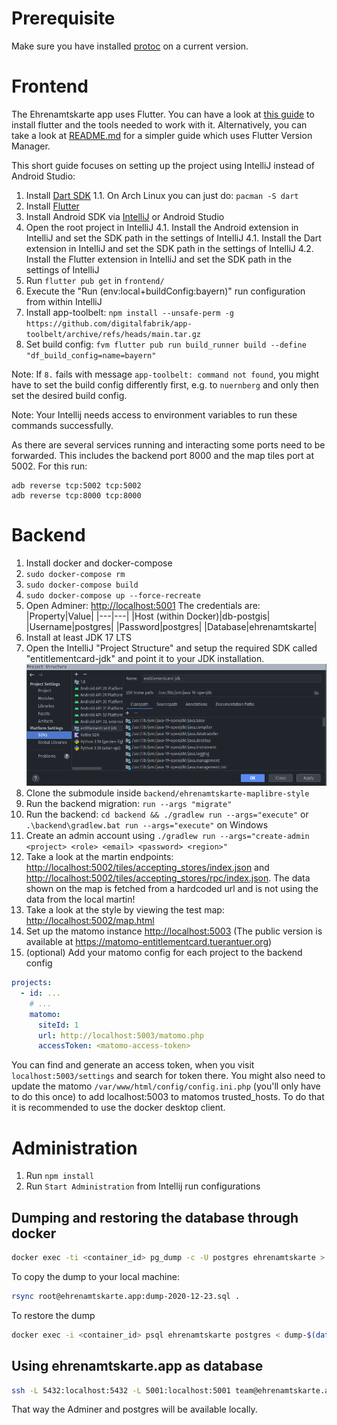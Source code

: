 # Prerequisite

Make sure you have installed [protoc](https://github.com/protocolbuffers/protobuf) on a current version.

# Frontend

The Ehrenamtskarte app uses Flutter. You can have a look at [this guide](https://flutter.dev/docs/get-started/install) to install flutter and the tools needed to work with it. Alternatively, you can take a look at [README.md](../frontend/README.md) for a simpler guide which uses Flutter Version Manager.

This short guide focuses on setting up the project using IntelliJ instead of Android Studio:
1. Install [Dart SDK](https://dart.dev/get-dart)
   1.1. On Arch Linux you can just do: `pacman -S dart`
2. Install [Flutter](https://flutter.dev/docs/get-started/install/linux)
3. Install Android SDK via [IntelliJ](https://www.jetbrains.com/help/idea/create-your-first-android-application.html#754fd) or Android Studio
4. Open the root project in IntelliJ
   4.1. Install the Android extension in IntelliJ and set the SDK path in the settings of IntelliJ
   4.1. Install the Dart extension in IntelliJ and set the SDK path in the settings of IntelliJ
   4.2. Install the Flutter extension in IntelliJ and set the SDK path in the settings of IntelliJ
5. Run `flutter pub get` in `frontend/`
6. Execute the "Run (env:local+buildConfig:bayern)" run configuration from within IntelliJ
7. Install app-toolbelt: `npm install --unsafe-perm -g https://github.com/digitalfabrik/app-toolbelt/archive/refs/heads/main.tar.gz`
8. Set build config: `fvm flutter pub run build_runner build --define "df_build_config=name=bayern"`

Note: If `8.` fails with message `app-toolbelt: command not found`, you might have to set the build config differently first,
e.g. to `nuernberg` and only then set the desired build config.

Note: Your Intellij needs access to environment variables to run these commands successfully.

As there are several services running and interacting some ports need to be forwarded.
This includes the backend port 8000 and the map tiles port at 5002.
For this run:
```
adb reverse tcp:5002 tcp:5002
adb reverse tcp:8000 tcp:8000
```

# Backend

1. Install docker and docker-compose
2. `sudo docker-compose rm`
3. `sudo docker-compose build`
4. `sudo docker-compose up --force-recreate`
5. Open Adminer: [http://localhost:5001](http://127.0.0.1:5001/?pgsql=db-postgis&username=postgres&db=ehrenamtskarte)
   The credentials are:
   |Property|Value|
   |---|---|
   |Host (within Docker)|db-postgis|
   |Username|postgres|
   |Password|postgres|
   |Database|ehrenamtskarte|
6. Install at least JDK 17 LTS
7. Open the IntelliJ "Project Structure" and setup the required SDK called "entitlementcard-jdk" and point it to your JDK installation.
   ![SDK/JDK setup](./img/intellij-sdk-setup.png)
8. Clone the submodule inside `backend/ehrenamtskarte-maplibre-style`
9. Run the backend migration: `run --args "migrate"`
10. Run the backend: `cd backend && ./gradlew run --args="execute"` or `.\backend\gradlew.bat run --args="execute"` on Windows
11. Create an admin account using `./gradlew run --args="create-admin <project> <role> <email> <password> <region>"`
12. Take a look at the martin endpoints: [http://localhost:5002/tiles/accepting_stores/index.json](http://localhost:5002/tiles/accepting_stores/index.json) and [http://localhost:5002/tiles/accepting_stores/rpc/index.json](http://localhost:5002/tiles/accepting_stores/rpc/index.json). The data shown on the map is fetched from a hardcoded url and is not using the data from the local martin!
13. Take a look at the style by viewing the test map: [http://localhost:5002/map.html](http://localhost:5002)
14. Set up the matomo instance [http://localhost:5003](http://localhost:5003) (The public version is available at https://matomo-entitlementcard.tuerantuer.org)
15. (optional) Add your matomo config for each project to the backend config
```yaml
projects:
  - id: ...
    # ...
    matomo:
      siteId: 1
      url: http://localhost:5003/matomo.php
      accessToken: <matomo-access-token>
```
You can find and generate an access token, when you visit `localhost:5003/settings` and search for token there.
You might also need to update the matomo `/var/www/html/config/config.ini.php` (you'll only have to do this once) to add localhost:5003 to matomos trusted_hosts.
To do that it is recommended to use the docker desktop client.

# Administration

1. Run `npm install`
2. Run `Start Administration` from Intellij run configurations

## Dumping and restoring the database through docker

```bash
docker exec -ti <container_id> pg_dump -c -U postgres ehrenamtskarte > dump-$(date +%F).sql
```

To copy the dump to your local machine:

```bash
rsync root@ehrenamtskarte.app:dump-2020-12-23.sql .
```

To restore the dump
```bash
docker exec -i <container_id> psql ehrenamtskarte postgres < dump-$(date +%F).sql
```


## Using ehrenamtskarte.app as database

```bash
ssh -L 5432:localhost:5432 -L 5001:localhost:5001 team@ehrenamtskarte.app
```

That way the Adminer and postgres will be available locally.

